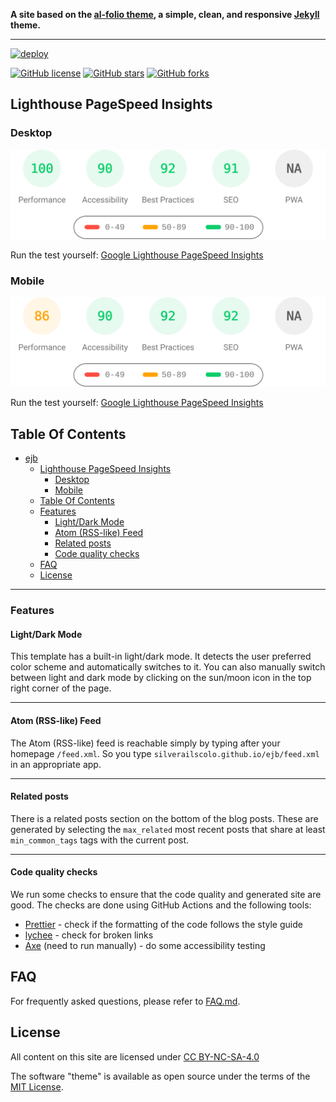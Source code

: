 <!-- SPDX-FileCopyrightText: 2024 EJ Broerse -->
<!-- -->
<!-- SPDX-License-Identifier: CC-BY-NC-SA-4.0 -->

<div>

**A site based on the [al-folio theme](https://github.com/alshedivat/al-folio), a simple, clean, and responsive [Jekyll](https://jekyllrb.com/) theme.**

---

[![deploy](https://github.com/silverailscolo/ejb/actions/workflows/deploy.yml/badge.svg)](https://github.com/silverailscolo/ejb/actions/workflows/deploy.yml)

[![GitHub license](https://img.shields.io/github/license/silverailscolo/ejb?color=blue)](https://github.com/silverailscolo/ejb/blob/master/LICENSE)
[![GitHub stars](https://img.shields.io/github/stars/silverailscolo/ejb)](https://github.com/silverailscolo/ejb)
[![GitHub forks](https://img.shields.io/github/forks/silverailscolo/ejb)](https://github.com/silverailscolo/ejb)

</div>

## Lighthouse PageSpeed Insights

### Desktop

[![Google Lighthouse PageSpeed Insights](lighthouse_results/desktop/pagespeed.svg)](https://htmlpreview.github.io/?https://github.com/silverailscolo/ejb/blob/main/lighthouse_results/desktop/silverailscolo/ejb.html)

Run the test yourself: [Google Lighthouse PageSpeed Insights](https://pagespeed.web.dev/report?url=https%3A%2F%2Fgithub.com%2Fsilverailscolo%2Fejb%2F&form_factor=desktop)

### Mobile

[![Google Lighthouse PageSpeed Insights](lighthouse_results/mobile/pagespeed.svg)](https://htmlpreview.github.io/?https://github.com/silverailscolo/ejb/blob/main/lighthouse_results/mobile/silverailscolo/ejb.html)

Run the test yourself: [Google Lighthouse PageSpeed Insights](https://pagespeed.web.dev/report?url=https%3A%2F%2Fgithub.com%2Fsilverailscolo%2Fejb%2F&form_factor=mobile)

## Table Of Contents

- [ejb](#ejb)
  - [Lighthouse PageSpeed Insights](#lighthouse-pagespeed-insights)
    - [Desktop](#desktop)
    - [Mobile](#mobile)
  - [Table Of Contents](#table-of-contents)
  - [Features](#features)
    - [Light/Dark Mode](#lightdark-mode)
    - [Atom (RSS-like) Feed](#atom-rss-like-feed)
    - [Related posts](#related-posts)
    - [Code quality checks](#code-quality-checks)
  - [FAQ](#faq)
  - [License](#license)

---

### Features

#### Light/Dark Mode

This template has a built-in light/dark mode. It detects the user preferred color scheme and automatically switches to it. You can also manually switch between light and dark mode by clicking on the sun/moon icon in the top right corner of the page.

---

#### Atom (RSS-like) Feed

The Atom (RSS-like) feed is reachable simply by typing after your homepage `/feed.xml`. So you type `silverailscolo.github.io/ejb/feed.xml` in an appropriate app.

---

#### Related posts

There is a related posts section on the bottom of the blog posts. These are generated by selecting the `max_related` most recent posts that share at least `min_common_tags` tags with the current post.

---

#### Code quality checks

We run some checks to ensure that the code quality and generated site are good. The checks are done using GitHub Actions and the following tools:

- [Prettier](https://prettier.io/) - check if the formatting of the code follows the style guide
- [lychee](https://lychee.cli.rs/) - check for broken links
- [Axe](https://github.com/dequelabs/axe-core) (need to run manually) - do some accessibility testing

## FAQ

For frequently asked questions, please refer to [FAQ.md](FAQ.md).

## License

All content on this site are licensed under [CC BY-NC-SA-4.0](https://creativecommons.org/licenses/by-nc-sa/4.0/deed.en)

The software "theme" is available as open source under the terms of the [MIT License](https://github.com/george-gca/multi-language-al-folio/blob/master/LICENSE).
